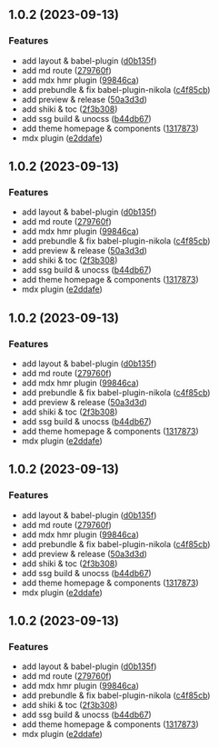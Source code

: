 ## 1.0.2 (2023-09-13)


### Features

* add layout & babel-plugin ([d0b135f](https://github.com/nikojxie/nikola/commit/d0b135fb04605abc54d955c3e67d2c8a52435316))
* add md route ([279760f](https://github.com/nikojxie/nikola/commit/279760fb73e1285d0b5591785b8adc9606a5a01e))
* add mdx hmr plugin ([99846ca](https://github.com/nikojxie/nikola/commit/99846cac943a1955007b1514c826113ba7c795c6))
* add prebundle & fix babel-plugin-nikola ([c4f85cb](https://github.com/nikojxie/nikola/commit/c4f85cb19b646c7ae7fc0e7193804d36dd7c8530))
* add preview & release ([50a3d3d](https://github.com/nikojxie/nikola/commit/50a3d3d25f52ca555cc30944119b59d562814bfc))
* add shiki & toc ([2f3b308](https://github.com/nikojxie/nikola/commit/2f3b308de9b989421c55822f21e023942726e808))
* add ssg build & unocss ([b44db67](https://github.com/nikojxie/nikola/commit/b44db67a1809d933fd8fcc77a9d5fc6ae1af6ac8))
* add theme homepage & components ([1317873](https://github.com/nikojxie/nikola/commit/1317873d7d5507a756c85de621ac568634bf2ddf))
* mdx plugin ([e2ddafe](https://github.com/nikojxie/nikola/commit/e2ddafefa6068d72dba7a3a2cf2b95a71879d21c))



## 1.0.2 (2023-09-13)


### Features

* add layout & babel-plugin ([d0b135f](https://github.com/nikojxie/nikola/commit/d0b135fb04605abc54d955c3e67d2c8a52435316))
* add md route ([279760f](https://github.com/nikojxie/nikola/commit/279760fb73e1285d0b5591785b8adc9606a5a01e))
* add mdx hmr plugin ([99846ca](https://github.com/nikojxie/nikola/commit/99846cac943a1955007b1514c826113ba7c795c6))
* add prebundle & fix babel-plugin-nikola ([c4f85cb](https://github.com/nikojxie/nikola/commit/c4f85cb19b646c7ae7fc0e7193804d36dd7c8530))
* add preview & release ([50a3d3d](https://github.com/nikojxie/nikola/commit/50a3d3d25f52ca555cc30944119b59d562814bfc))
* add shiki & toc ([2f3b308](https://github.com/nikojxie/nikola/commit/2f3b308de9b989421c55822f21e023942726e808))
* add ssg build & unocss ([b44db67](https://github.com/nikojxie/nikola/commit/b44db67a1809d933fd8fcc77a9d5fc6ae1af6ac8))
* add theme homepage & components ([1317873](https://github.com/nikojxie/nikola/commit/1317873d7d5507a756c85de621ac568634bf2ddf))
* mdx plugin ([e2ddafe](https://github.com/nikojxie/nikola/commit/e2ddafefa6068d72dba7a3a2cf2b95a71879d21c))



## 1.0.2 (2023-09-13)


### Features

* add layout & babel-plugin ([d0b135f](https://github.com/nikojxie/nikola/commit/d0b135fb04605abc54d955c3e67d2c8a52435316))
* add md route ([279760f](https://github.com/nikojxie/nikola/commit/279760fb73e1285d0b5591785b8adc9606a5a01e))
* add mdx hmr plugin ([99846ca](https://github.com/nikojxie/nikola/commit/99846cac943a1955007b1514c826113ba7c795c6))
* add prebundle & fix babel-plugin-nikola ([c4f85cb](https://github.com/nikojxie/nikola/commit/c4f85cb19b646c7ae7fc0e7193804d36dd7c8530))
* add preview & release ([50a3d3d](https://github.com/nikojxie/nikola/commit/50a3d3d25f52ca555cc30944119b59d562814bfc))
* add shiki & toc ([2f3b308](https://github.com/nikojxie/nikola/commit/2f3b308de9b989421c55822f21e023942726e808))
* add ssg build & unocss ([b44db67](https://github.com/nikojxie/nikola/commit/b44db67a1809d933fd8fcc77a9d5fc6ae1af6ac8))
* add theme homepage & components ([1317873](https://github.com/nikojxie/nikola/commit/1317873d7d5507a756c85de621ac568634bf2ddf))
* mdx plugin ([e2ddafe](https://github.com/nikojxie/nikola/commit/e2ddafefa6068d72dba7a3a2cf2b95a71879d21c))



## 1.0.2 (2023-09-13)


### Features

* add layout & babel-plugin ([d0b135f](https://github.com/nikojxie/nikola/commit/d0b135fb04605abc54d955c3e67d2c8a52435316))
* add md route ([279760f](https://github.com/nikojxie/nikola/commit/279760fb73e1285d0b5591785b8adc9606a5a01e))
* add mdx hmr plugin ([99846ca](https://github.com/nikojxie/nikola/commit/99846cac943a1955007b1514c826113ba7c795c6))
* add prebundle & fix babel-plugin-nikola ([c4f85cb](https://github.com/nikojxie/nikola/commit/c4f85cb19b646c7ae7fc0e7193804d36dd7c8530))
* add preview & release ([50a3d3d](https://github.com/nikojxie/nikola/commit/50a3d3d25f52ca555cc30944119b59d562814bfc))
* add shiki & toc ([2f3b308](https://github.com/nikojxie/nikola/commit/2f3b308de9b989421c55822f21e023942726e808))
* add ssg build & unocss ([b44db67](https://github.com/nikojxie/nikola/commit/b44db67a1809d933fd8fcc77a9d5fc6ae1af6ac8))
* add theme homepage & components ([1317873](https://github.com/nikojxie/nikola/commit/1317873d7d5507a756c85de621ac568634bf2ddf))
* mdx plugin ([e2ddafe](https://github.com/nikojxie/nikola/commit/e2ddafefa6068d72dba7a3a2cf2b95a71879d21c))



## 1.0.2 (2023-09-13)

### Features

- add layout & babel-plugin ([d0b135f](https://github.com/nikojxie/nikola/commit/d0b135fb04605abc54d955c3e67d2c8a52435316))
- add md route ([279760f](https://github.com/nikojxie/nikola/commit/279760fb73e1285d0b5591785b8adc9606a5a01e))
- add mdx hmr plugin ([99846ca](https://github.com/nikojxie/nikola/commit/99846cac943a1955007b1514c826113ba7c795c6))
- add prebundle & fix babel-plugin-nikola ([c4f85cb](https://github.com/nikojxie/nikola/commit/c4f85cb19b646c7ae7fc0e7193804d36dd7c8530))
- add shiki & toc ([2f3b308](https://github.com/nikojxie/nikola/commit/2f3b308de9b989421c55822f21e023942726e808))
- add ssg build & unocss ([b44db67](https://github.com/nikojxie/nikola/commit/b44db67a1809d933fd8fcc77a9d5fc6ae1af6ac8))
- add theme homepage & components ([1317873](https://github.com/nikojxie/nikola/commit/1317873d7d5507a756c85de621ac568634bf2ddf))
- mdx plugin ([e2ddafe](https://github.com/nikojxie/nikola/commit/e2ddafefa6068d72dba7a3a2cf2b95a71879d21c))
